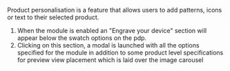 Product personalisation is a feature that allows users to add patterns, icons or text to their
selected product. 

1. When the module is enabled an "Engrave your device" section will appear below the swatch options on the 
pdp. 
2. Clicking on this section, a modal is launched with all the options specified for the module in addition
   to some product level specifications for preview view placement which is laid over the image carousel